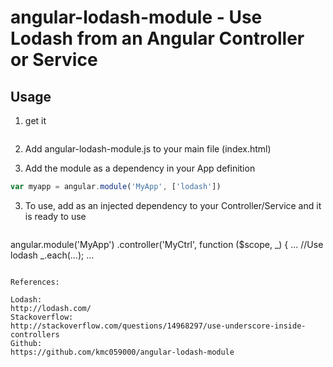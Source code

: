 angular-lodash-module - Use Lodash from an Angular Controller or Service
======


## Usage

1. get it 
   ```bower install angular-lodash-module
   ```
1. Add angular-lodash-module.js to your main file (index.html)

2. Add the module as a dependency in your App definition
  ```javascript
  var myapp = angular.module('MyApp', ['lodash'])
  ```

3. To use, add as an injected dependency to your Controller/Service and it is ready to use
    ```javascript
  angular.module('MyApp')
  .controller('MyCtrl', function ($scope, _) {
  ...
  //Use lodash
   _.each(...);
  ...
  ```

  References:
  
 Lodash:
 http://lodash.com/
 Stackoverflow:
 http://stackoverflow.com/questions/14968297/use-underscore-inside-controllers
 Github:
 https://github.com/kmc059000/angular-lodash-module
